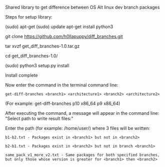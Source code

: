 Shared library to get difference between OS Alt linux dev branch packages

Steps for setup library:

(sudo) apt-get 
(sudo) update apt-get install python3

git clone https://github.com/h0llapuppy/diff_branches.git

tar xvzf get_diff_branches-1.0.tar.gz

cd get_diff_branches-1.0/

(sudo) python3 setup.py install

Install complete

Now enter the command in the terminal command line:

    get-diff-branches <branch1> <architecture1> <branch2> <architecture2> 

(For example: get-diff-branches p10 x86_64 p9 x86_64)

After executing the command, a message will appear in the command line: "Select path to write result files:"

Enter the path (for example: /home/user/) where 3 files will be written:

    b1-b2.txt - Packages exist in <branch1> but not in <branch2>

    b2-b1.txt - Packages exist in <branch2> but not in branch <branch1>

    same_pack_v1_more_v2.txt - Same packages for both specified branches, but only those whose version is greater for <branch1> then <branch2>
